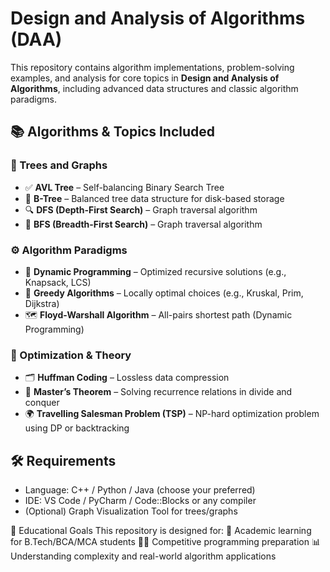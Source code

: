 # Design and Analysis of Algorithms (DAA)

This repository contains algorithm implementations, problem-solving examples, and analysis for core topics in **Design and Analysis of Algorithms**, including advanced data structures and classic algorithm paradigms.

## 📚 Algorithms & Topics Included

### 📌 Trees and Graphs
- ✅ **AVL Tree** – Self-balancing Binary Search Tree
- 🌳 **B-Tree** – Balanced tree data structure for disk-based storage
- 🔍 **DFS (Depth-First Search)** – Graph traversal algorithm
- 🔎 **BFS (Breadth-First Search)** – Graph traversal algorithm

### ⚙️ Algorithm Paradigms
- 🧠 **Dynamic Programming** – Optimized recursive solutions (e.g., Knapsack, LCS)
- 🧮 **Greedy Algorithms** – Locally optimal choices (e.g., Kruskal, Prim, Dijkstra)
- 🗺️ **Floyd-Warshall Algorithm** – All-pairs shortest path (Dynamic Programming)

### 🧠 Optimization & Theory
- 🗂️ **Huffman Coding** – Lossless data compression
- 📏 **Master’s Theorem** – Solving recurrence relations in divide and conquer
- 🌍 **Travelling Salesman Problem (TSP)** – NP-hard optimization problem using DP or backtracking
  
## 🛠️ Requirements
- Language: C++ / Python / Java (choose your preferred)
- IDE: VS Code / PyCharm / Code::Blocks or any compiler
- (Optional) Graph Visualization Tool for trees/graphs

🎯 Educational Goals
This repository is designed for:
📖 Academic learning for B.Tech/BCA/MCA students
🧑‍💻 Competitive programming preparation
📊 Understanding complexity and real-world algorithm applications
